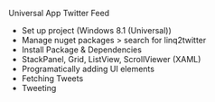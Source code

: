 Universal App
Twitter Feed 

- Set up project (Windows 8.1 (Universal))
- Manage nuget packages > search for linq2twitter
- Install Package & Dependencies
- StackPanel, Grid, ListView, ScrollViewer (XAML)
- Programatically adding UI elements
- Fetching Tweets
- Tweeting